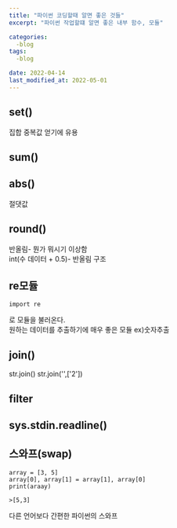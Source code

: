 ```yaml
---
title: "파이썬 코딩할때 알면 좋은 것들"
excerpt: "파이썬 작업할떄 알면 좋은 내부 함수, 모듈"

categories:
  -blog
tags:
  -blog

date: 2022-04-14
last_modified_at: 2022-05-01
---
```

## set()
집합
중복값 얻기에 유용

## sum()  

## abs()
절댓값  

## round()
반올림- 뭔가 뭐시기 이상함  
int(수 데이터 + 0.5)- 반올림 구조  

## re모듈
```
import re
```
로 모듈을 불러온다.  
원하는 데이터를 추출하기에 매우 좋은 모듈
ex)숫자추출

## join()
str.join()
str.join('',['2'])

## filter

## sys.stdin.readline()

## 스와프(swap)
```
array = [3, 5]
array[0], array[1] = array[1], array[0]
print(araay)

>[5,3]
```
다른 언어보다 간편한 파이썬의 스와프